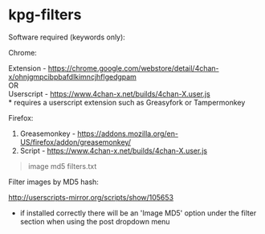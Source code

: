 # kpg-filters

Software required (keywords only):

Chrome:

  Extension - https://chrome.google.com/webstore/detail/4chan-x/ohnjgmpcibpbafdlkimncjhflgedgpam
<br>
  OR
</br>
  Userscript - https://www.4chan-x.net/builds/4chan-X.user.js
<br>
     * requires a userscript extension such as Greasyfork or Tampermonkey
     
Firefox:

1. Greasemonkey - https://addons.mozilla.org/en-US/firefox/addon/greasemonkey/
2. Script - https://www.4chan-x.net/builds/4chan-X.user.js

>image md5 filters.txt

Filter images by MD5 hash:

http://userscripts-mirror.org/scripts/show/105653
  * if installed correctly there will be an 'Image MD5' option under the filter section when using the post dropdown menu
